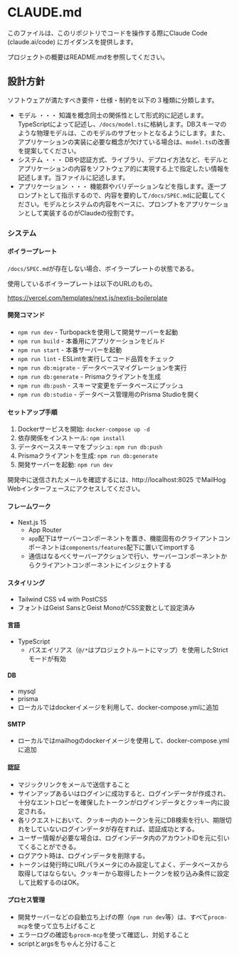 # CLAUDE.md

このファイルは、このリポジトリでコードを操作する際にClaude Code (claude.ai/code) にガイダンスを提供します。

プロジェクトの概要はREADME.mdを参照してください。

## 設計方針

ソフトウェアが満たすべき要件・仕様・制約を以下の３種類に分類します。

- モデル ・・・ 知識を概念同士の関係性として形式的に記述します。TypeScriptによって記述し、`/docs/model.ts`に格納します。DBスキーマのような物理モデルは、このモデルのサブセットとなるようにします。また、アプリケーションの実装に必要な概念が欠けている場合は、`model.ts`の改善を提案してください。
- システム ・・・ DBや認証方式、ライブラリ、デプロイ方法など、モデルとアプリケーションの内容をソフトウェア的に実現する上で指定したい情報を記述します。当ファイルに記述します。
- アプリケーション ・・・ 機能群やバリデーションなどを指します。逐一プロンプトとして指示するので、内容を要約して`/docs/SPEC.md`に記載してください。モデルとシステムの内容をベースに、プロンプトをアプリケーションとして実装するのがClaudeの役割です。

### システム

#### ボイラープレート

`/docs/SPEC.md`が存在しない場合、ボイラープレートの状態である。

使用しているボイラープレートは以下のURLのもの。

https://vercel.com/templates/next.js/nextjs-boilerplate

#### 開発コマンド

- `npm run dev` - Turbopackを使用して開発サーバーを起動
- `npm run build` - 本番用にアプリケーションをビルド
- `npm run start` - 本番サーバーを起動
- `npm run lint` - ESLintを実行してコード品質をチェック
- `npm run db:migrate` - データベースマイグレーションを実行
- `npm run db:generate` - Prismaクライアントを生成
- `npm run db:push` - スキーマ変更をデータベースにプッシュ
- `npm run db:studio` - データベース管理用のPrisma Studioを開く

#### セットアップ手順

1. Dockerサービスを開始: `docker-compose up -d`
2. 依存関係をインストール: `npm install`
3. データベーススキーマをプッシュ: `npm run db:push`
4. Prismaクライアントを生成: `npm run db:generate`
5. 開発サーバーを起動: `npm run dev`

開発中に送信されたメールを確認するには、http://localhost:8025 でMailHog Webインターフェースにアクセスしてください。

#### フレームワーク

- Next.js 15
  - App Router
  - `app`配下はサーバーコンポーネントを置き、機能固有のクライアントコンポーネントは`components/features`配下に置いてimportする
  - 通信はなるべくサーバーアクションで行い、サーバーコンポーネントからクライアントコンポーネントにインジェクトする

#### スタイリング

- Tailwind CSS v4 with PostCSS
- フォントはGeist SansとGeist MonoがCSS変数として設定済み

#### 言語

- TypeScript
  - パスエイリアス（`@/*`はプロジェクトルートにマップ）を使用したStrictモードが有効

#### DB

- mysql
- prisma
- ローカルではdockerイメージを利用して、docker-compose.ymlに追加

#### SMTP

- ローカルではmailhogのdockerイメージを使用して、docker-compose.ymlに追加

#### 認証

- マジックリンクをメールで送信すること
- サインアップあるいはログインに成功すると、ログインデータが作成され、十分なエントロピーを確保したトークンがログインデータとクッキー内に設定される。
- 各リクエストにおいて、クッキー内のトークンを元にDB検索を行い、期限切れをしていないログインデータが存在すれば、認証成功とする。
- ユーザー情報が必要な場合は、ログインデータ内のアカウントIDを元に引いてくることができる。
- ログアウト時は、ログインデータを削除する。
- トークンは発行時にURLパラメータにのみ設定してよく、データベースから取得してはならない。クッキーから取得したトークンを絞り込み条件に設定して比較するのはOK。

#### プロセス管理

- 開発サーバーなどの自動立ち上げの際（`npm run dev`等）は、すべて`procm-mcp`を使って立ち上げること
- エラーログの確認も`procm-mcp`を使って確認し、対処すること
- scriptとargsをちゃんと分けること
